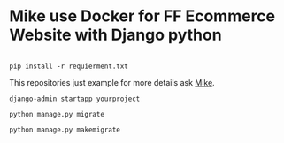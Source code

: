 

# Mike use Docker for FF Ecommerce Website with Django python
```markdown

```
`pip install -r requierment.txt`


This repositories just example for more details ask [Mike](https://wwww.facebook.com/pections).

`django-admin startapp yourproject`

`python manage.py migrate`

`python manage.py makemigrate`


